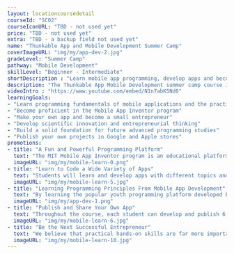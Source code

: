 ```yaml
---
layout: locationcoursedetail
courseId: "SC02"
courseIconURL: "TBD - not used yet"
price: "TBD - not used yet"
extra: "TBD - a backup field not used yet"
name: "Thunkable App and Mobile Development Summer Camp"
coverImageURL: "img/my/app-dev-2.jpg"
gradeLevel: "Summer Camp"
pathway: "Mobile Development"
skillLevel: "Beginner - Intermediate"
shortDescription : "Learn mobile app programming, develop apps and become a small entrepreneur!"
description: "The Thunkable App Mobile Development summer camp course introduces students to the world of mobile application development. Making mobile apps has never been easier thanks to Thunkable's visual and block-based programming language. Quickly design your own mobile application and publish it for others to download and engage with."
videoIntro : "https://www.youtube.com/embed/N1n7abK5Nd0"
learningGoals:
- "Learn programming fundamentals of mobile applications and the practice of Computer Science"
- "Become proficient in the Mobile App Inventor program"
- "Make your own app and become a small entrepreneur"
- "Develop scientific innovation and entrepreneurial thinking"
- "Build a solid foundation for future advanced programming studies"
- "Publish your own projects in Google and Apple stores"
promotions:
- title: "A Fun and Powerful Programming Platform"
  text: "The MIT Mobile App Inventor program is an educational platform developed by MIT for students to learn computer programming. It converts the complex code required to program a mobile app into block programming, allowing students to quickly develop powerful apps of their own."
  imageURL: "img/my/mobile-learn-0.png"
- title: "Learn to Code a Wide Variety of Apps"
  text: "Students will learn and develop apps with different topics and contents: mobile user interface, app interaction and animation, mobile internet programming, mobile server communication, WeChat programs, mobile sensor application, mobile game development, and more."
  imageURL: "img/my/mobile-learn-5.jpg"
- title: "Learning Programming Principles From Mobile App Development"
  text: "By learning the popular youth programming platform developed by MIT, studying programming becomes more fun. At the same time, students get very direct exposure and understanding of the core concepts used in computer programming, providing a solid foundation for the next step of learning real programming."
  imageURL: "img/my/app-dev-1.png"
- title: "Publish and Share Your Own App"
  text: "Throughout the course, each student can develop and publish 6 to 8 different apps. Just like a professional app programmer and entrepreneur, you will publish your app to Google's App Store and let people around the world download your app through their smartphones."
  imageURL: "img/my/mobile-learn-6.jpg"
- title: "Be the Next Successful Entrepreneur"
  text: "We believe that practical hands-on skills are far more important than theoretical knowledge. Every class is set up to provide students with the ability to solve specific real-world problems through programming. At the same time, we will teach students about STEM entrepreneurship so that they learn how to take an idea and turn it into reality through hard work."
  imageURL: "img/my/mobile-learn-10.jpg"
---
```

